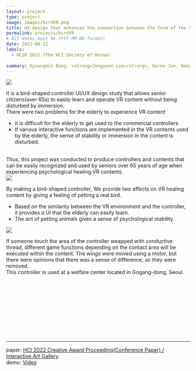 ```yaml
---
layout: project
type: project
image: images/birdVR.png
title: UX design that enhances the connection between the form of the VR controller and the interaction within the content
permalink: projects/birdVR
# All dates must be YYYY-MM-DD format!
date: 2021-04-12
labels:
  - HCIK 2022 (The HCI Society of Korea)
  
summary: Kyoungmin Bang, <strong>Jongyoon Lim</strong>, Haree Jun, Hangyeol Jo, Jean Ho Chu 
---
```

<img class="ui image" src="{{ site.baseurl }}/images/birdVR_m.png">

 It is a bird-shaped controller UI/UX design study that allows senior citizens(over 65s) to easily learn and operate VR content without being disturbed by immersion.<BR>
There were two problems for the elderly to experience VR content <BR>
- It is difficult for the elderly to get used to the commercial controllers <BR>
- If various interactive functions are implemented in the VR contents used by the elderly, the sense of stability or immersion in the content is disturbed.
<BR>
Thus, this project was conducted to produce controllers and contents that can be easily recognized and used by seniors over 65 years of age when experiencing psychological healing VR contents.  <BR>
  
  <img class="ui image" src="{{ site.baseurl }}/images/birdVR_header.png">
  
By making a bird-shaped controller, We provide two effects on VR healing content by giving a feeling of petting a real bird.<BR>
- Based on the similarity between the VR environment and the controller, it provides a UI that the elderly can easily learn.<BR>
- The act of petting animals gives a sense of psychological stability.<BR>


<img class="ui large left floated rounded image" src="{{ site.baseurl }}/images/birdVR_B.png">

If someone touch the area of the controller weapped with conductive thread, different game functions depending on the contact area will be executed within the content. The wings were moved using a motor, but there were opinions that there was a sense of difference, so they were removed.<BR>
This controller is used at a welfare center located in Gogang-dong, Seoul.

<BR><BR><BR><BR><BR><BR><BR><BR><BR>


<hr>

paper: <a href="[https://conference.hcikorea.org/pds/2022/HCIK2022%20Proceedings.pdf](https://www.dbpia.co.kr/pdf/pdfView.do?nodeId=NODE11043930&mark=0&useDate=&ipRange=N&accessgl=Y&language=ko_KR&hasTopBanner=true)"><i class=""></i>HCI 2022 Creative Award Proceeding(Conference Paper) / Interactive Art Gallery</a>
<BR>
demo: <a href="https://drive.google.com/file/d/1z9fVjvwxYmgmRIg1Off1y9k2ezkKBWNP/view?usp=sharing"><i class=""></i>Video</a>
  
  <BR><BR><BR><BR><BR>
